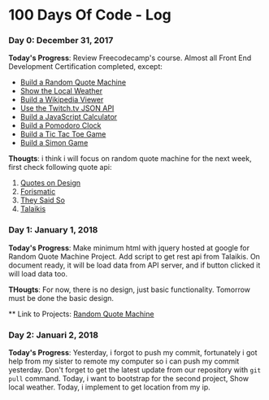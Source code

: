 # 100 Days Of Code - Log

### Day 0: December 31, 2017

**Today's Progress**: Review Freecodecamp's course. Almost all Front End Development Certification completed, except:
* [Build a Random Quote Machine](https://www.freecodecamp.org/challenges/build-a-random-quote-machine)
* [Show the Local Weather](https://www.freecodecamp.org/challenges/show-the-local-weather)
* [Build a Wikipedia Viewer](https://www.freecodecamp.org/challenges/build-a-wikipedia-viewer)
* [Use the Twitch.tv JSON API](https://www.freecodecamp.org/challenges/use-the-twitchtv-json-api)
* [Build a JavaScript Calculator](https://www.freecodecamp.org/challenges/build-a-javascript-calculator)
* [Build a Pomodoro Clock](https://www.freecodecamp.org/challenges/build-a-pomodoro-clock)
* [Build a Tic Tac Toe Game](https://www.freecodecamp.org/challenges/build-a-tic-tac-toe-game)
* [Build a Simon Game](https://www.freecodecamp.org/challenges/build-a-simon-game)

**Thougts**: i think i will focus on random quote machine for the next week, first check following quote api:
1. [Quotes on Design](https://quotesondesign.com/api-v4-0/)
2. [Forismatic](https://forismatic.com/en/api/)
3. [They Said So](https://theysaidso.com/api/)
4. [Talaikis](https://talaikis.com/api/quotes/random/)

### Day 1: January 1, 2018

**Today's Progress**: Make minimum html with jquery hosted at google for Random Quote Machine Project. Add script to get rest api from Talaikis. On document ready, it will be load data from API server, and if button clicked it will load data too. 

**THougts**: For now, there is no design, just basic functionality. Tomorrow must be done the basic design.

** Link to Projects: [Random Quote Machine](https://github.com/adwiarifin/random-quote-machine)

### Day 2: Januari 2, 2018

**Today's Progress**: Yesterday, i forgot to push my commit, fortunately i got help from my sister to remote my computer so i can push my commit yesterday. Don't forget to get the latest update from our repository with `git pull` command. Today, i want to bootstrap for the second project, Show local weather. Today, i implement to get location from my ip.